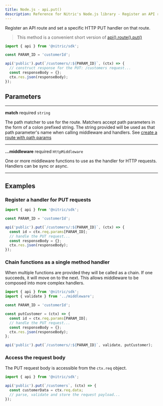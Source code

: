 ```yaml
---
title: Node.js - api.put()
description: Reference for Nitric's Node.js library - Register an API route and set a specific HTTP PUT handler on that route.
---
```


Register an API route and set a specific HTTP PUT handler on that route.

> This method is a convenient short version of [api().route().put()](./api-route-put)

```javascript
import { api } from '@nitric/sdk';

const PARAM_ID = 'customerId';

api('public').put(`/customers/:${PARAM_ID}`, (ctx) => {
  // construct response for the PUT: /customers request...
  const responseBody = {};
  ctx.res.json(responseBody);
});
```

## Parameters

---

**match** required `string`

The path matcher to use for the route. Matchers accept path parameters in the form of a colon prefixed string. The string provided will be used as that path parameter's name when calling middleware and handlers. See [create a route with path params](#create-a-route-with-path-params)

---

**...middleware** required `HttpMiddleware`

One or more middleware functions to use as the handler for HTTP requests. Handlers can be sync or async.

---

## Examples

### Register a handler for PUT requests

```javascript
import { api } from '@nitric/sdk';

const PARAM_ID = 'customerId';

api('public').put(`/customers/:${PARAM_ID}`, (ctx) => {
  const id = ctx.req.params[PARAM_ID];
  // handle the PUT request...
  const responseBody = {};
  ctx.res.json(responseBody);
});
```

### Chain functions as a single method handler

When multiple functions are provided they will be called as a chain. If one succeeds, it will move on to the next. This allows middleware to be composed into more complex handlers.

```javascript
import { api } from '@nitric/sdk';
import { validate } from '../middleware';

const PARAM_ID = 'customerId';

const putCustomer = (ctx) => {
  const id = ctx.req.params[PARAM_ID];
  // handle the PUT request...
  const responseBody = {};
  ctx.res.json(responseBody);
};

api('public').put(`/customers/:${PARAM_ID}`, validate, putCustomer);
```

### Access the request body

The PUT request body is accessible from the `ctx.req` object.

```javascript
import { api } from '@nitric/sdk';

api('public').put(`/customers`, (ctx) => {
  const customerData = ctx.req.data;
  // parse, validate and store the request payload...
});
```
